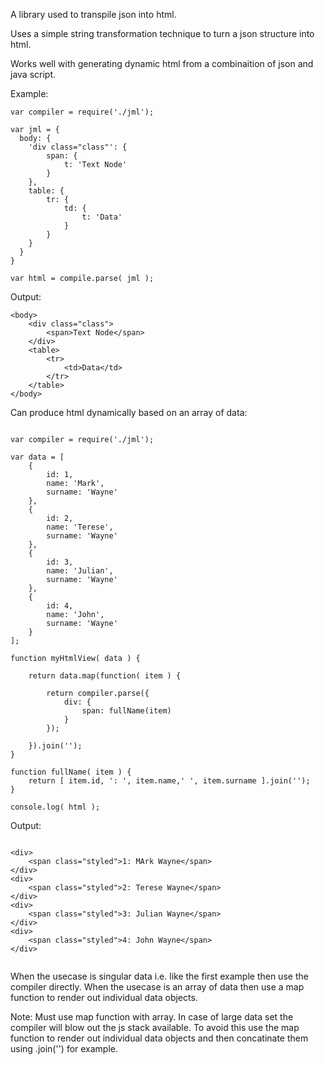 A library used to transpile json into html. 

Uses a simple string transformation technique to turn a json structure into html.

Works well with generating dynamic html from a combinaition of json and java script.

Example:

```
var compiler = require('./jml');

var jml = {
  body: {
    'div class="class"': {
        span: {
            t: 'Text Node'
        }
    },
    table: {
        tr: {
            td: {
                t: 'Data'
            }
        }
    }
  }
}

var html = compile.parse( jml );

```

Output:

```
<body>
    <div class="class">
        <span>Text Node</span>
    </div>
    <table>
        <tr>
            <td>Data</td>
        </tr>
    </table>
</body>

```


Can produce html dynamically based on an array of data:


```

var compiler = require('./jml');

var data = [
    {
        id: 1,
        name: 'Mark',
        surname: 'Wayne'
    },
    {
        id: 2,
        name: 'Terese',
        surname: 'Wayne'
    },
    {
        id: 3,
        name: 'Julian',
        surname: 'Wayne'
    },
    {
        id: 4,
        name: 'John',
        surname: 'Wayne'
    }
];

function myHtmlView( data ) {

    return data.map(function( item ) {
        
        return compiler.parse({
            div: {
                span: fullName(item)
            }
        });

    }).join('');
}

function fullName( item ) {
    return [ item.id, ': ', item.name,' ', item.surname ].join('');
}

console.log( html );

```

Output: 

```

<div>
    <span class="styled">1: MArk Wayne</span>
</div>
<div>
    <span class="styled">2: Terese Wayne</span>
</div>
<div>
    <span class="styled">3: Julian Wayne</span>
</div>
<div>
    <span class="styled">4: John Wayne</span>
</div>


```

When the usecase is singular data i.e. like the first example then use the compiler directly.
When the usecase is an array of data then use a map function to render out individual data objects.

Note: Must use map function with array. In case of large data set the compiler will blow out the js
stack available. To avoid this use the map function to render out individual data objects and then
concatinate them using .join('') for example.

